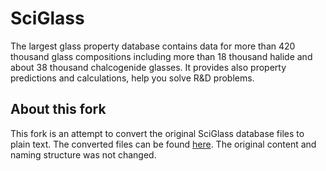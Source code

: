 # SciGlass

The largest glass property database contains data for more than 420 thousand glass compositions including more than 18 thousand halide and about 38 thousand chalcogenide glasses. It provides also property predictions and calculations, help you solve R&D problems.

## About this fork

This fork is an attempt to convert the original SciGlass database files to plain text. The converted files can be found [here](./sciglass). The original content and naming structure was not changed.

